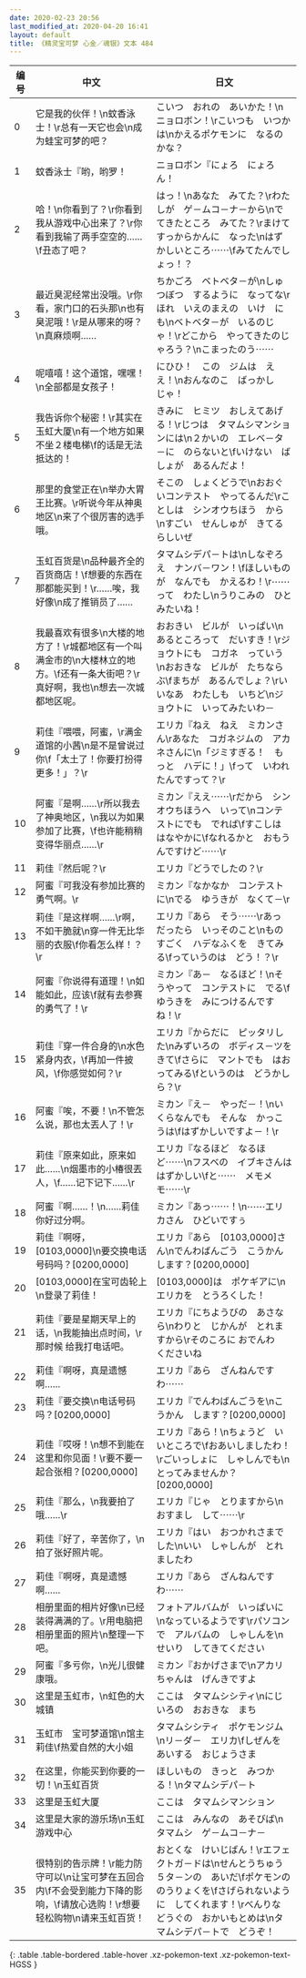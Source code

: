 ```yaml
---
date: 2020-02-23 20:56
last_modified_at: 2020-04-20 16:41
layout: default
title: 《精灵宝可梦 心金／魂银》文本 484
---
```

| 编号 | 中文 | 日文 |
| ---- | ---- | ---- |
| 0 | 它是我的伙伴！\n蚊香泳士！\r总有一天它也会\n成为蛙宝可梦的吧？ | こいつ　おれの　あいかた！\nニョロボン！\rこいつも　いつかは\nかえるポケモンに　なるのかな？ |
| 1 | 蚊香泳士『哟，哟罗！ | ニョロボン『にょろ　にょろん！ |
| 2 | 哈！\n你看到了？\r你看到我从游戏中心出来了？\r你看到我输了两手空空的……\f丑态了吧？ | はっ！\nあなた　みてた？\rわたしが　ゲ－ムコ－ナ－から\nでてきたところ　みてた？\rまけて　すっからかんに　なった\nはずかしいところ⋯⋯\fみてたんでしょっ！？ |
| 3 | 最近臭泥经常出没哦。\r你看，家门口的石头那\n也有臭泥哦！\r是从哪来的呀？\n真麻烦啊…… | ちかごろ　ベトベタ－が\nしゅつぼつ　するように　なってな\rほれ　いえのまえの　いけ　にも\nベトベタ－が　いるのじゃ！\rどこから　やってきたのじゃろう？\nこまったのう⋯⋯ |
| 4 | 呢嘻嘻！这个道馆，嘿嘿！\n全部都是女孩子！ | にひひ！　この　ジムは　ええ！\nおんなのこ　ばっかし　じゃ！ |
| 5 | 我告诉你个秘密！\r其实在玉虹大厦\n有一个地方如果不坐２楼电梯\f的话是无法抵达的！ | きみに　ヒミツ　おしえてあげる！\rじつは　タマムシマンションには\n２かいの　エレベ－タ－に　のらないと\fいけない　ばしょが　あるんだよ！ |
| 6 | 那里的食堂正在\n举办大胃王比赛。\r听说今年从神奥地区\n来了个很厉害的选手哦。 | そこの　しょくどうで\nおおぐいコンテスト　やってるんだ\rことしは　シンオウちほう　から\nすごい　せんしゅが　きてるらしいぜ |
| 7 | 玉虹百货是\n品种最齐全的百货商店！\f想要的东西在那都能买到！\r……唉，我好像\n成了推销员了…… | タマムシデパ－トは\nしなぞろえ　ナンバ－ワン！\fほしいものが　なんでも　かえるわ！\r⋯⋯って　わたし\nうりこみの　ひと　みたいね！ |
| 8 | 我最喜欢有很多\n大楼的地方了！\r城都地区有一个叫满金市的\n大楼林立的地方。\f还有一条大街吧？\r真好啊，我也\n想去一次城都地区呢。 | おおきい　ビルが　いっぱい\nあるところって　だいすき！\rジョウトにも　コガネ　っていう\nおおきな　ビルが　たちならぶ\fまちが　あるんでしょ？\rいいなあ　わたしも　いちど\nジョウトに　いってみたいわ－ |
| 9 | 莉佳『喂喂，阿蜜，\r满金道馆的小茜\n是不是曾说过你\f「太土了！你要打扮得更多！」？\r | エリカ『ねえ　ねえ　ミカンさん\rあなた　コガネジムの　アカネさんに\n「ジミすぎる！　もっと　ハデに！」\fって　いわれたんですって？\r |
| 10 | 阿蜜『是啊……\r所以我去了神奥地区，\n我以为如果参加了比赛，\f也许能稍稍变得华丽点……\r | ミカン『ええ⋯⋯\rだから　シンオウちほうへ　いって\nコンテストにでも　でれば\fすこしは　はなやかに\fなれるかと　おもうんですけど⋯⋯\r |
| 11 | 莉佳『然后呢？\r | エリカ『どうでしたの？\r |
| 12 | 阿蜜『可我没有参加比赛的勇气啊。\r | ミカン『なかなか　コンテストに\nでる　ゆうきが　なくて－\r |
| 13 | 莉佳『是这样啊……\r啊，不如干脆就\n穿一件无比华丽的衣服\f你看怎么样！？\r | エリカ『あら　そう⋯⋯\rあっ　だったら　いっそのこと\nものすごく　ハデなふくを　きてみる\fっていうのは　どう！？\r |
| 14 | 阿蜜『你说得有道理！\n如能如此，应该\f就有去参赛的勇气了！\r | ミカン『あ－　なるほど！\nそうやって　コンテストに　でる\fゆうきを　みにつけるんですね！\r |
| 15 | 莉佳『穿一件合身的\n水色紧身内衣，\f再加一件披风，\f你感觉如何？\r | エリカ『からだに　ピッタリした\nみずいろの　ボディス－ツを　きて\fさらに　マントでも　はおってみる\fというのは　どうかしら？\r |
| 16 | 阿蜜『唉，不要！\n不管怎么说，那也太丟人了！\r | ミカン『え－　やっだ－！\nいくらなんでも　そんな　かっこうは\fはずかしいですよ－！\r |
| 17 | 莉佳『原来如此，原来如此……\n烟墨市的小椿很丟人，\f……记下记下……\r | エリカ『なるほど　なるほど⋯⋯\nフスベの　イブキさんは　はずかしい\fと⋯⋯　メモメモ⋯⋯\r |
| 18 | 阿蜜『啊……！\n……莉佳你好过分啊。 | ミカン『あっ⋯⋯！\n⋯⋯エリカさん　ひどいですぅ |
| 19 | 莉佳『啊呀，[0103,0000]\n要交换电话号码吗？[0200,0000] | エリカ『あら　[0103,0000]さん\nでんわばんごう　こうかん　します？[0200,0000] |
| 20 | [0103,0000]在宝可齿轮上\n登录了莉佳！ | [0103,0000]は　ポケギアに\nエリカを　とうろくした！ |
| 21 | 莉佳『要是星期天早上的话，\n我能抽出点时间，\r那时候 给我打电话吧。 | エリカ『にちようびの　あさなら\nわりと　じかんが　とれますから\rそのころに おでんわ　くださいね |
| 22 | 莉佳『啊呀，真是遗憾啊…… | エリカ『あら　ざんねんですわ⋯⋯ |
| 23 | 莉佳『要交换\n电话号码吗？[0200,0000] | エリカ『でんわばんごうを\nこうかん　します？[0200,0000] |
| 24 | 莉佳『哎呀！\n想不到能在这里和你见面！\r要不要一起合张相？[0200,0000] | エリカ『あら！\nちょうど　いいところで\fおあいしましたわ！\rごいっしょに　しゃしんでも\nとってみませんか？[0200,0000] |
| 25 | 莉佳『那么，\n我要拍了哦……\r | エリカ『じゃ　とりますから\nおすまし　して⋯⋯\r |
| 26 | 莉佳『好了，辛苦你了，\n拍了张好照片呢。 | エリカ『はい　おつかれさまでした\nいい　しゃしんが　とれましたわ |
| 27 | 莉佳『啊呀，真是遗憾啊…… | エリカ『あら　ざんねんですわ⋯⋯ |
| 28 | 相册里面的相片好像\n已经装得满满的了。\r用电脑把相册里面的照片\n整理一下吧。 | フォトアルバムが　いっぱいに\nなっているようです\rパソコンで　アルバムの　しゃしんを\nせいり　してきてください |
| 29 | 阿蜜『多亏你，\n光儿很健康哦。 | ミカン『おかげさまで\nアカリちゃんは　げんきですよ |
| 30 | 这里是玉虹市，\n虹色的大城镇 | ここは　タマムシシティ\nにじいろの　おおきな　まち |
| 31 | 玉虹市　宝可梦道馆\n馆主莉佳\f热爱自然的大小姐 | タマムシシティ　ポケモンジム\nリ－ダ－　エリカ\fしぜんを　あいする　おじょうさま |
| 32 | 在这里，你能买到你要的一切！\n玉虹百货 | ほしいもの　きっと　みつかる！\nタマムシデパ－ト |
| 33 | 这里是玉虹大厦 | ここは　タマムシマンション |
| 34 | 这里是大家的游乐场\n玉虹游戏中心 | ここは　みんなの　あそびば\nタマムシ　ゲ－ムコ－ナ－ |
| 35 | 很特别的告示牌！\r能力防守可以\n让宝可梦在五回合内\f不会受到能力下降的影响，\f请放心选购！\r想要轻松购物\n请来玉虹百货！ | おとくな　けいじばん！\rエフェクトガ－ドは\nせんとうちゅう　５タ－ンの　あいだ\fポケモンの　のうりょくを\fさげられないように　してくれます！\rべんりな　どうぐの　おかいもとめは\nタマムシデパ－トで　どうぞ！ |
{: .table .table-bordered .table-hover .xz-pokemon-text .xz-pokemon-text-HGSS }